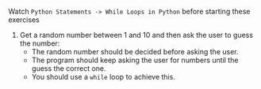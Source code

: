 Watch `Python Statements -> While Loops in Python` before starting these exercises

1) Get a random number between 1 and 10 and then ask the user to guess the number:
    - The random number should be decided before asking the user.
    - The program should keep asking the user for numbers until the guess the correct one.
    - You should use a `while` loop to achieve this.
